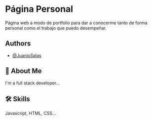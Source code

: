 
# Página Personal

Página web a modo de portfolio para dar a conocerme tanto de forma personal como el trabajo que puedo desempeñar.



## Authors

- [@JuanjoSalas](https://github.com/JuanjoSalas)


## 🚀 About Me
I'm a full stack developer...


## 🛠 Skills
Javascript, HTML, CSS...

